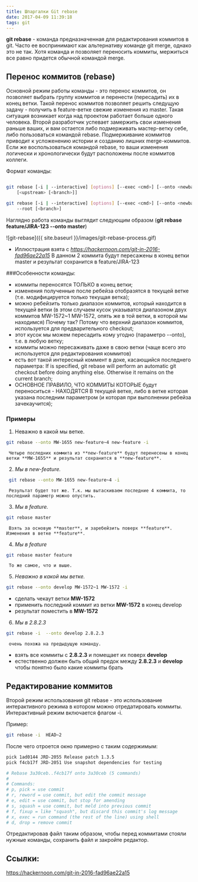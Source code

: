 ```yaml
---
title: Шпаргалки Git rebase
date: 2017-04-09 11:39:18
tags: git
---
```

**git rebase** - команда предназначенная для редактирования коммитов в git. Часто ее воспринимают как альтернативу команде git merge, однако это не так. Хотя команда и позволяет переносить коммиты, мержиться все равно придется обычной командой merge. 

## Перенос коммитов (rebase)
Основной режим работы команды - это перенос коммитов, он позволяет выбрать группу коммитов и перенести (пересадить) их в конец ветки. Такой перенос коммитов позволяет решить следущую задачу - получить в feature-ветке свежие изменения из master. Такая ситуация возникает когда над проектом работает больше одного человека. Второй разработчик успевает замержить свои изменения раньше ваших, и вам остается либо подмерживать мастер-ветку себе, либо пользоваться командой rebase. Подмерживание коммитов приводит к усложенению истории и созданию лишних merge-коммитов. Если же воспользоваться командой rebase, то ваши изменения логически и хронологически будут расположены после коммитов коллеги.


Формат команды:
```bash

git rebase [-i | --interactive] [options] [--exec <cmd>] [--onto <newbase>]	
    [<upstream> [<branch>]]

git rebase [-i | --interactive] [options] [--exec <cmd>] [--onto <newbase>]
	--root [<branch>]
```

Наглядно работа команды выглядит следующим образом (__git rebase feature/JIRA-123 --onto master__)

![git-rebase]({{ site.baseurl }}/images/git-rebase-process.gif)

* Иллюстрация взята с _https://hackernoon.com/git-in-2016-fad96ae22a15_
В данном 2 коммита будут пересажены в конец ветки master и результат сохранится в feature/JIRA-123


###Особенности команды: 

- коммиты переносятся ТОЛЬКО в конец ветки;
- изменения полученные после ребейза отобразятся в текущей ветке (т.е. модифицируется только текущая ветка);
- можно ребейзить только диапазон коммитов, который находится в текущей ветки (в этом случаем кусок указыватся диапазоном двух коммитов MW-1572~1 MW-1572, опять же в той ветки, в которой мы находимся) Почему так? Потому что верхний диапазон коммитов, используется для предварительного checkout;
- этот кусок мы можем пересадить кому угодно (параметро --onto), т.е. в любую ветку;
- коммиты можно пересаживать даже в свою ветки (чаще всего это используется для редактирования коммитов)
- есть вот такой интересный коммент в доке, касающийся последнего параметра: If <branch> is specified, git rebase will perform an automatic git checkout <branch> before doing anything else. Otherwise it remains on the current branch;
- ОСНОВНОЕ ПРАВИЛО, ЧТО КОММИТЫ КОТОРЫЕ будут переноситься - НАХОДЯТСЯ В текущей ветке, либо в ветке которая указана последним параметром (и которая при выполнении ребейза зачекаучится);



### Примеры

1. Неважно в какой мы ветке.
```bash
git rebase --onto MW-1655 new-feature~4 new-feature -i
```
     Четыре последних коммита из **new-feature** будут перенесены в конец ветки **MW-1655** и результат сохранится в **new-feature**.

2. _Мы в new-feature._
```bash
 git rebase --onto MW-1655 new-feature~4 -i
```
     Результат будет тот же. Т.к. мы вытаскиваем последние 4 коммита, то последний параметр можно опустить.

3. _Мы в feature._
```bash
git rebase master
```
     Взять за основую **master**, и заребейзить поверх **feature**. Изменения в ветке **feature**.

4. _Мы в feature_
```bash
git rebase master feature
```
     То же самое, что и выше.

5. _Неважно в какой мы ветке._
```bash
git rebase --onto develop MW-1572~1 MW-1572 -i
```
- сделать чекаут ветки **MW-1572**
- применить последний коммит из ветки **MW-1572** в конец develop
- результат поместить в **MW-1572**

6. _Мы в 2.8.2.3_
```bash
git rebase -i  --onto develop 2.8.2.3
```
     очень похожа на предыдущую команду.

- взять все коммиты с **2.8.2.3** и помещает их поверх **develop**
- естественно должен быть общий предок между **2.8.2.3** и **develop** чтобы понятно было какие коммиты брать

## Редактирование коммитов
Второй режим использования git rebase - это использование интерактивного режима в котором можно отредатировать коммиты.
Интерактивный режим включается флагом -i. 

Пример:
```bash
git rebase -i  HEAD~2
```
После чего отроется окно примерно с таким содержимым:

```bash
pick 1ad0144 JRD-2055 Release patch 1.3.5
pick f4cb17f JRD-2051 Use snapshot dependencies for testing

# Rebase 3a30ceb..f4cb17f onto 3a30ceb (5 commands)
#
# Commands:
# p, pick = use commit
# r, reword = use commit, but edit the commit message
# e, edit = use commit, but stop for amending
# s, squash = use commit, but meld into previous commit
# f, fixup = like "squash", but discard this commit's log message
# x, exec = run command (the rest of the line) using shell
# d, drop = remove commit
```

Отредактировав файл таким образом, чтобы перед коммитами стояли нужные команды, сохранить файл и закройте редактор. 


## Ссылки:
https://hackernoon.com/git-in-2016-fad96ae22a15

